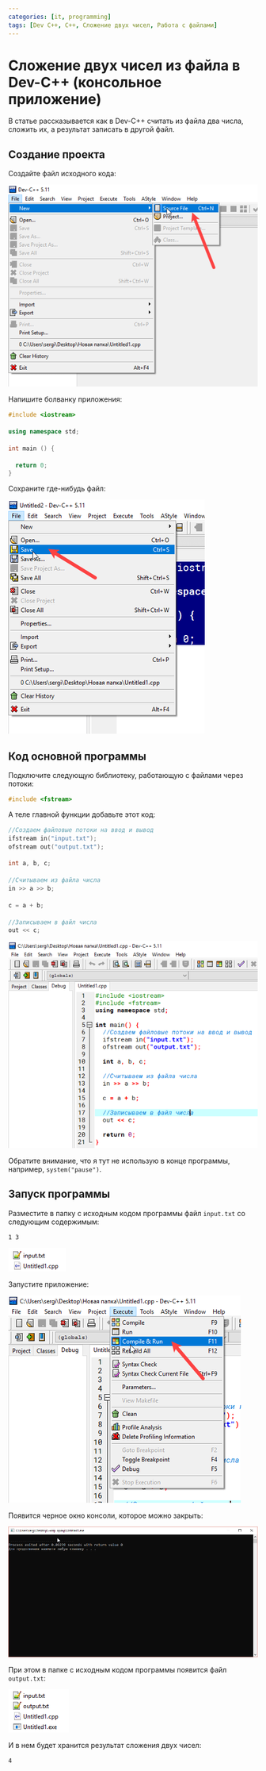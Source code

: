 ```yaml
---
categories: [it, programming]
tags: [Dev C++, C++, Сложение двух чисел, Работа с файлами]
---
```


# Сложение двух чисел из файла в Dev-C++ (консольное приложение)

В статье рассказывается как в Dev-C++ считать из файла два числа, сложить их, а результат записать в другой файл.

## Создание проекта

Создайте файл исходного кода:

![Создание файла исходного кода](img/new-source_01.png)

Напишите болванку приложения:

```cpp
#include <iostream>

using namespace std;

int main () {

  return 0;
}
```

Сохраните где-нибудь файл:

![Сохранение файла исходного кода](img/new-source_02.png)

## Код основной программы

Подключите следующую библиотеку, работающую с файлами через потоки:

```cpp
#include <fstream>
```

А теле главной функции добавьте этот код:

```cpp
//Создаем файловые потоки на ввод и вывод
ifstream in("input.txt");
ofstream out("output.txt");

int a, b, c;

//Считываем из файла числа
in >> a >> b;

c = a + b;

//Записываем в файл числа
out << c;
```

![Код C++ в редакторе](img/cpp.png)

Обратите внимание, что я тут не использую в конце программы, например, `system("pause")`.

## Запуск программы

Разместите в папку с исходным кодом программы файл `input.txt` со следующим содержимым:

```text
1 3
```

![Файл с входными данными](img/input.png)

Запустите приложение:

![Запуск приложения](img/run_01.png)

Появится черное окно консоли, которое можно закрыть:

![Запущенное приложение](img/run_02.png)

При этом в папке с исходным кодом программы появится файл `output.txt`:

![Файл с выходными данными](img/output.png)

И в нем будет хранится результат сложения двух чисел:

```text
4
```
